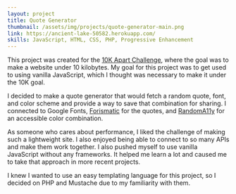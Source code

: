 ```yaml
---
layout: project
title: Quote Generator
thumbnail: /assets/img/projects/quote-generator-main.png
link: https://ancient-lake-50582.herokuapp.com/
skills: JavaScript, HTML, CSS, PHP, Progressive Enhancement
---
```


This project was created for the [10K Apart Challenge](https://a-k-apart.com/), where the goal was to make a website under 10 kilobytes. My goal for this project was to get used to using vanilla JavaScript, which I thought was necessary to make it under the 10K goal.

I decided to make a quote generator that would fetch a random quote, font, and color scheme and provide a way to save that combination for sharing. I connected to Google Fonts, [Forismatic](http://forismatic.com/en/) for the quotes, and [RandomA11y](http://www.randoma11y.com/) for an accessible color combination.

As someone who cares about performance, I liked the challenge of making such a lightweight site. I also enjoyed being able to connect to so many APIs and make them work together. I also pushed myself to use vanilla JavaScript without any frameworks. It helped me learn a lot and caused me to take that approach in more recent projects.

I knew I wanted to use an easy templating language for this project, so I decided on PHP and Mustache due to my familiarity with them.
